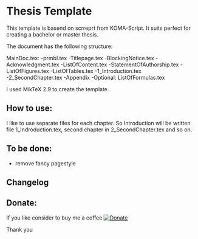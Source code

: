 # Thesis Template
This template is basend on scrreprt from KOMA-Script. It suits perfect for creating a bachelor or master thesis. 

The document has the following structure:

MainDoc.tex:
-prmbl.tex
-Titlepage.tex
-BlockingNotice.tex
-Acknowledgment.tex
-ListOfContent.tex
-StatementOfAuthorship.tex
-ListOfFigures.tex
-ListOfTables.tex
-1_Introduction.tex
-2_SecondChapter.tex
-Appendix
-Optional: ListOfFormulas.tex

I used MikTeX 2.9 to create the template. 

## How to use:
I like to use separate files for each chapter. So Introduction will be written file 1_Indroduction.tex, second chapter in 2_SecondChapter.tex and so on.  


## To be done:
- remove fancy pagestyle

## Changelog


## Donate:
If you like consider to buy me a coffee 
[![Donate](https://www.paypalobjects.com/en_US/i/btn/btn_donate_LG.gif)](https://www.paypal.com/cgi-bin/webscr?cmd=_s-xclick&hosted_button_id=FBD7ADGCFMYEY)

Thank you 



